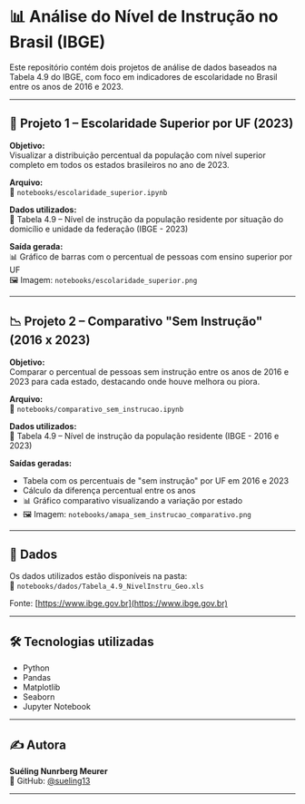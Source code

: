 # 📊 Análise do Nível de Instrução no Brasil (IBGE)

Este repositório contém dois projetos de análise de dados baseados na Tabela 4.9 do IBGE, com foco em indicadores de escolaridade no Brasil entre os anos de 2016 e 2023.

---

## 🧠 Projeto 1 – Escolaridade Superior por UF (2023)

**Objetivo:**  
Visualizar a distribuição percentual da população com nível superior completo em todos os estados brasileiros no ano de 2023.

**Arquivo:**  
📍 `notebooks/escolaridade_superior.ipynb`

**Dados utilizados:**  
📄 Tabela 4.9 – Nível de instrução da população residente por situação do domicílio e unidade da federação (IBGE - 2023)

**Saída gerada:**  
📊 Gráfico de barras com o percentual de pessoas com ensino superior por UF  
🖼️ Imagem: `notebooks/escolaridade_superior.png`

---

## 📉 Projeto 2 – Comparativo "Sem Instrução" (2016 x 2023)

**Objetivo:**  
Comparar o percentual de pessoas sem instrução entre os anos de 2016 e 2023 para cada estado, destacando onde houve melhora ou piora.

**Arquivo:**  
📍 `notebooks/comparativo_sem_instrucao.ipynb`

**Dados utilizados:**  
📄 Tabela 4.9 – Nível de instrução da população residente (IBGE - 2016 e 2023)

**Saídas geradas:**  
- Tabela com os percentuais de "sem instrução" por UF em 2016 e 2023  
- Cálculo da diferença percentual entre os anos  
- 📊 Gráfico comparativo visualizando a variação por estado  
- 🖼️ Imagem: `notebooks/amapa_sem_instrucao_comparativo.png`

---

## 💾 Dados

Os dados utilizados estão disponíveis na pasta:  
📁 `notebooks/dados/Tabela_4.9_NivelInstru_Geo.xls`

Fonte: [https://www.ibge.gov.br](https://www.ibge.gov.br)

---

## 🛠️ Tecnologias utilizadas

- Python
- Pandas
- Matplotlib
- Seaborn
- Jupyter Notebook

---

## ✍️ Autora

**Suéling Nunrberg Meurer**  
🔗 GitHub: [@sueling13](https://github.com/sueling13)

---
